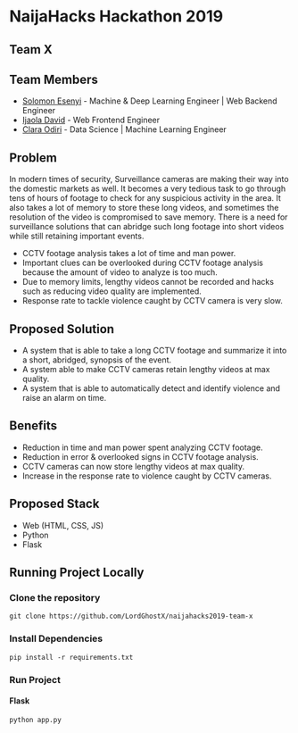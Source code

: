 # NaijaHacks Hackathon 2019

## Team X

## Team Members
* [Solomon Esenyi](https://github.com/LordGhostX) - Machine & Deep Learning Engineer | Web Backend Engineer
* [Ijaola David](https://github.com/Ija24) - Web Frontend Engineer
* [Clara Odiri](mailto:onyiclaraodiri@gmail.com) - Data Science | Machine Learning Engineer

## Problem
In modern times of security, Surveillance cameras are making their way into the domestic markets as well. It becomes a very tedious task to go through tens of hours of footage to check for any suspicious activity in the area. It also takes a lot of memory to store these long videos, and sometimes the resolution of the video is compromised to save memory. There is a need for surveillance solutions that can abridge such long footage into short videos while still retaining important events.

* CCTV footage analysis takes a lot of time and man power.
* Important clues can be overlooked during CCTV footage analysis because the amount of video to analyze is too much.
* Due to memory limits, lengthy videos cannot be recorded and hacks such as reducing video quality are implemented.
* Response rate to tackle violence caught by CCTV camera is very slow.

## Proposed Solution
* A system that is able to take a long CCTV footage and summarize it into a short, abridged, synopsis of the event.
* A system able to make CCTV cameras retain lengthy videos at max quality.
* A system that is able to automatically detect and identify violence and raise an alarm on time.

## Benefits
* Reduction in time and man power spent analyzing CCTV footage.
* Reduction in error & overlooked signs in CCTV footage analysis.
* CCTV cameras can now store lengthy videos at max quality.
* Increase in the response rate to violence caught by CCTV cameras.

## Proposed Stack
* Web (HTML, CSS, JS)
* Python
* Flask

## Running Project Locally
### Clone the repository
```
git clone https://github.com/LordGhostX/naijahacks2019-team-x
```

### Install Dependencies
```
pip install -r requirements.txt
```

### Run Project
#### Flask
```
python app.py
```
